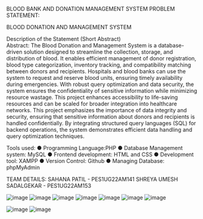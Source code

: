 BLOOD BANK AND DONATION MANAGEMENT SYSTEM
PROBLEM STATEMENT:

BLOOD DONATION AND MANAGEMENT SYSTEM

Description of the Statement (Short Abstract)  
Abstract:
The Blood Donation and Management System is a database-driven solution designed to streamline the collection, storage, and distribution of blood. It enables efficient management of donor registration, blood type categorization, inventory tracking, and compatibility matching between donors and recipients. Hospitals and blood banks can use the system to request and reserve blood units, ensuring timely availability during emergencies.
With robust query optimization and data security, the system ensures the confidentiality of sensitive information while minimizing resource wastage. This project enhances accessibility to life-saving resources and can be scaled for broader integration into healthcare networks.
This project emphasizes the importance of data integrity and security, ensuring that sensitive information about donors and recipients is handled confidentially. By integrating structured query languages (SQL) for backend operations, the system demonstrates efficient data handling and query optimization techniques.

Tools used:
●	Programming Language:PHP
●	Database Management system: MySQL
●	Frontend development: HTML and CSS
●	Development tool: XAMPP
●	Version Control: Github
●	Managing Database: phpMyAdmin


TEAM DETAILS:
SAHANA PATIL - PES1UG22AM141
SHREYA UMESH SADALGEKAR - PES1UG22AM153


![image](https://github.com/user-attachments/assets/e0ec9c7f-8314-4c39-b3be-8063177f5e57)
![image](https://github.com/user-attachments/assets/641cb434-c772-4e72-bd3b-8032cde811f8)
![image](https://github.com/user-attachments/assets/991dede2-b1e2-4cbc-988c-36aa3b7dc305)
![image](https://github.com/user-attachments/assets/d3c7116e-2693-4149-8d54-5385ea211fb0)
![image](https://github.com/user-attachments/assets/9f649bd5-c6bb-4cda-b680-ee9e18a0a2c5)
![image](https://github.com/user-attachments/assets/fdae51c4-13c9-4b1f-bacf-48b40a606097)
![image](https://github.com/user-attachments/assets/2e367812-155a-4ceb-9a56-21be7401f4dd)

![image](https://github.com/user-attachments/assets/21a5318c-3353-4476-a23d-835c1e2a2d9a)
![image](https://github.com/user-attachments/assets/e489ef2f-61c9-4039-b27e-321b587d5d7e)







